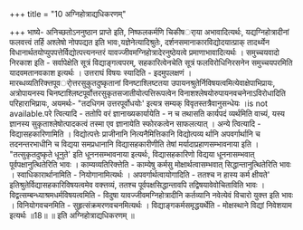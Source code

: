 +++
title = "10 अग्निहोत्राद्यधिकरणम्"

+++
भाष्ये- अनिच्छतोऽननुष्ठान प्राप्ते इति, निष्फलकर्मणि चिकीषर्ाया अभावादित्यर्थः, यद्यग्निहोत्रादीनां फलवत्त्वं तर्हि अश्लेषो नोपपद्यत इति भावः,यज्ञेनेत्यादिश्रुतेः, दर्शनसमानाकारविद्योदयात्प्राक् तादर्थ्येन विधानार्थतयोप्युपपत्तेर्विद्योत्पत्त्यनन्तरं यावज्जीवमग्निहोत्रादेरनुष्ठेयत्वे प्रमाणाभावादित्यर्थः । समुच्चयवादो निरकाश इति - सर्वापेक्षेति सूत्रं विद्याङ्गत्वपरम्, सहकारित्वेनचेति सूत्रं फलविरोधिनिरसनेन समुच्चयपरमिति यादवमतानवकाश इत्यर्थः । उत्तराघं विषयः स्यादिति - इदमुपलक्षणं । मारब्धव्यतिरिक्त्तपूवर्ोत्तरसुकुतदुष्कृतानां विनष्टाश्लिष्टतया उपायनश्रुतेर्निविषयत्वमित्येवाक्षेपाभिप्रायः, अत्रोपायनस्य चिनष्टाश्लिष्टपूर्वोत्तरसुकृतसजातीयोत्पत्तिरूपत्वेन विनाशश्लेषयोरुपायनवचनेनाऽविरोधादिति परिहाराभिप्रायः, अयमर्थः- "तदधिगम उत्तरपूर्वोधयोः' इत्यत्र सम्यक् विवृतस्तत्रैवानुसन्धेयः ।is not available.परे त्वित्यादि - ततोपि वरं ज्ञानाख्यकार्यायेति - न च तथासति कार्यपदं व्यर्थमिति वाच्यं, यस्य ज्ञानस्य सुकृताश्लेषोत्पादकत्वं तस्मा एव ज्ञानायेति स्फोरकत्वेन साफलत्यात् । अन्ये त्वित्यादि - विद्यासहकारिणामिति । विद्योत्पत्तेः प्राजीनानि नित्यनैमित्तिकानि विद्योत्पव्य र्थानि अपवर्गार्थानि च तदनन्तरभाधीनि च विद्यया समप्रधानानि विद्यासहकारीणीति तेषां मर्यादाप्रहाणसम्भावनाया इति । "तत्सुकृतदुष्कृते धूनुते' इति धूननसम्भावनाया इत्यर्थः, विद्यासहकारिणो विद्यया धूननासम्भवात् पूर्वपक्षानुत्थितेरिति भावः । काम्यव्यतिरिक्त्तेति - काम्येषु कर्मसु मोक्षार्थत्वासम्भवात् सिद्धान्तानुत्थितेरिति भावः । स्वाधिकारार्थानामिति - नियोगानामित्यर्थः । अपवर्गार्थत्वायोगादिति - ततश्च न हास्य कर्म क्षीयते' इतिश्रुतेर्विद्यासहकारिविषयत्वमेव वक्त्तव्यं, ततश्च पूर्वपक्षसिद्धान्तावपि तद्विषयावेवोचिताविति भावः । विद्वत्सम्बन्ध्याश्रमधर्मविषयत्वमिति - विदुषा यावज्जीवमग्निहोत्रादीनि कर्तव्यानि नवेत्येवं विचारो युक्त्त इति भावः । विनियोगवचनमिति - सुहृत्संक्रमरणवचनमित्यर्थः । विद्याङ्गकर्मसमृद्धयर्थेति - मोक्षस्थाने विद्यां निवेशयाम इत्यर्थः ॥18॥ ॥ इति अग्निहोत्राद्यधिकरणम् ॥
